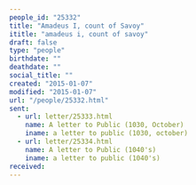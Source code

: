 ```yaml
---
people_id: "25332"
title: "Amadeus I, count of Savoy"
ititle: "amadeus i, count of savoy"
draft: false
type: "people"
birthdate: ""
deathdate: ""
social_title: ""
created: "2015-01-07"
modified: "2015-01-07"
url: "/people/25332.html"
sent:
  - url: letter/25333.html
    name: A letter to Public (1030, October)
    iname: a letter to public (1030, october)
  - url: letter/25334.html
    name: A letter to Public (1040's)
    iname: a letter to public (1040's)
received:
---
```

